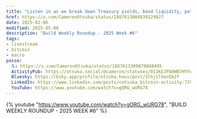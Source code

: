 ```yaml
---
title: "Listen in as we break down Treasury yields, bond liquidity, potential regulatory changes, Bitcoin's mempools, and alternative investments 👇"
href: https://x.com/CameronOtsuka/status/1887613004839329827
date: 2025-02-06
modified: 2025-05-08
description: "Build Weekly Roundup - 2025 Week #6"
tags:
- livestream
- bitcoin
- macro
posse:
  𝕏: https://x.com/CameronOtsuka/status/1887613309870088495
  ActivityPub: https://otsuka.social/@cameron/statuses/01JKEJFNXWB7HYFABDBGRRX0QT
  Bluesky: https://bsky.app/profile/otsuka.haus/post/3lhjzlhen5k2f
  LinkedIn: https://www.linkedin.com/posts/cotsuka_bitcoin-activity-7293379146213117953-Lehb
  YouTube: https://www.youtube.com/watch?v=gORG_wURG78
---
```


{% youtube "https://www.youtube.com/watch?v=gORG_wURG78", "BUILD WEEKLY ROUNDUP - 2025 WEEK #6" %}

